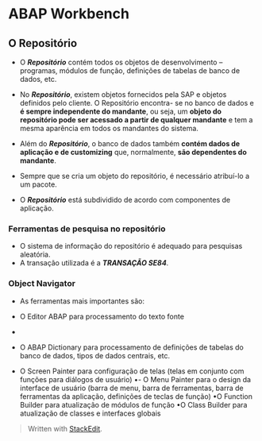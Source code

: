 # ABAP Workbench

## O Repositório

- O ___Repositório___ contém todos os objetos de desenvolvimento – programas, módulos de função, definições de tabelas de banco de dados, etc. 

- No ___Repositório___, existem objetos fornecidos pela SAP e objetos definidos pelo cliente. O Repositório encontra- se no banco de dados e **é sempre independente do mandante**, ou seja, um **objeto do repositório pode ser acessado a partir de qualquer mandante** e tem a mesma aparência em todos os mandantes do sistema.

- Além do ___Repositório___, o banco de dados também **contém dados de aplicação e de customizing** que, normalmente, **são dependentes do mandante**.

- Sempre que se cria um objeto do repositório, é necessário atribuí-lo a um pacote.

- O ___Repositório___ está subdividido de acordo com componentes de aplicação.

### Ferramentas de pesquisa no repositório
- O sistema de informação do repositório é adequado para pesquisas aleatória.
-  A transação utilizada é a ***TRANSAÇÃO SE84***.

### Object Navigator
- As ferramentas mais importantes são:
- O Editor ABAP para processamento do texto fonte
- 
- O ABAP Dictionary para processamento de definições de tabelas do banco de dados, tipos de dados centrais, etc.

- O Screen Painter para configuração de telas (telas em conjunto com funções para diálogos de usuário)
•- O Menu Painter para o design da interface de usuário (barra de menu, barra
de ferramentas, barra de ferramentas da aplicação, definições de teclas de
função)
•O Function Builder para atualização de módulos de função
•O Class Builder para atualização de classes e interfaces globais







> Written with [StackEdit](https://stackedit.io/).
<!--stackedit_data:
eyJoaXN0b3J5IjpbLTE2MTU1NzkyMTMsMTY5MDExOTkxNSwtND
M2OTQ2MzkyLC0xNjI4NjcyNDQwLC0xODA2NDM1NDYzXX0=
-->
